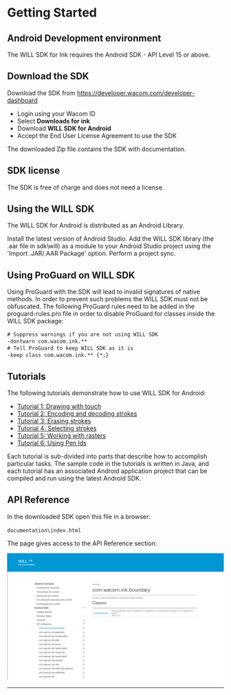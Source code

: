 # Getting Started 

## Android Development environment

The WILL SDK for Ink requires the Android SDK - API Level 15 or above.



## Download the SDK

Download the SDK from https://developer.wacom.com/developer-dashboard

* Login using your Wacom ID
* Select **Downloads for ink**
* Download **WILL SDK for Android**
* Accept the End User License Agreement to use the SDK

The downloaded Zip file contains the SDK with documentation.


## SDK license

The SDK is free of charge and does not need a license.

## Using the WILL SDK

The WILL SDK for Android is distributed as an Android Library.

Install the latest version of Android Studio.
Add the WILL SDK library (the .aar file in sdk\will) as a module to your Android Studio project using the 'Import .JAR/.AAR Package' option.
Perform a project sync.

## Using ProGuard on WILL SDK

Using ProGuard with the SDK will lead to invalid signatures of native methods.
In order to prevent such problems the WILL SDK must not be obfuscated.
The following ProGuard rules need to be added in the proguard-rules.pro file in order to disable ProGuard for classes inside the WILL SDK package:
```
# Suppress warnings if you are not using WILL SDK
-dontwarn com.wacom.ink.**
# Tell ProGuard to keep WILL SDK as it is
-keep class com.wacom.ink.** {*;}
```

## Tutorials

The following tutorials demonstrate how to use WILL SDK for Android: 


* [Tutorial 1: Drawing with touch](will-tutorials/drawing-with-touch/README.md)
* [Tutorial 2: Encoding and decoding strokes](will-tutorials/stroke-encoding-and-decoding/README.md)
* [Tutorial 3: Erasing strokes](will-tutorials/erasing-strokes/README.md)
* [Tutorial 4: Selecting strokes](will-tutorials/selecting-strokes/README.md)
* [Tutorial 5: Working with rasters](will-tutorials/working-with-rasters/README.md)
* [Tutorial 6: Using Pen Ids](will-tutorials/using-penid/README.md)

Each tutorial is sub-divided into parts that describe how to accomplish particular tasks.
The sample code in the tutorials is written in Java, and each tutorial has an associated Android application project that can be compiled and run using the latest Android SDK.

## API Reference

In the downloaded SDK open this file in a browser:

`documentation\index.html`

The page gives access to the API Reference section:

![WILL-Ink-API](media/API.png)

----

​        




